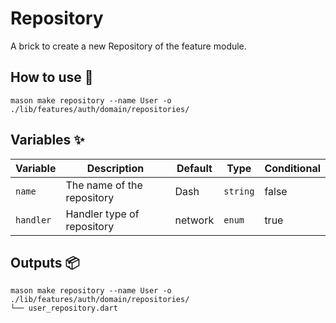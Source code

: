 # Repository 

A brick to create a new Repository of the feature module.

## How to use 🚀

```
mason make repository --name User -o ./lib/features/auth/domain/repositories/
```

## Variables ✨

| Variable           | Description                     | Default | Type      | Conditional | 
| ------------------ | ------------------------------- | ------- | --------- | ----------- | 
| `name`             | The name of the repository      | Dash    | `string`  | false       | 
| `handler`          | Handler type of repository      | network | `enum`    | true        | 

## Outputs 📦


```
mason make repository --name User -o ./lib/features/auth/domain/repositories/
└── user_repository.dart
```